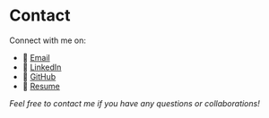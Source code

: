 <!-- 
id: contact
style: "display: none;"
-->

# Contact

Connect with me on:

- 📧 [Email](mailto:emansarahafi@gmail.com)
- 💼 [LinkedIn](https://www.linkedin.com/in/emansarahafi/)
- 🐙 [GitHub](https://github.com/emansarahafi/)
- 📄 [Resume](https://github.com/emansarahafi/emansarahafi/raw/383cda6b0cdd349aa3e608df2d53b8e847045fff/CV_2024-08-27_Eman_Afi.pdf)

*Feel free to contact me if you have any questions or collaborations!*

